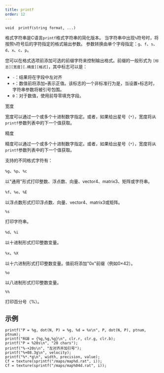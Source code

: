 ```yaml
---
title: printf
order: 12
---
```

`void  printf(string format, ...)`

格式字符串是C语言`printf`格式字符串的简化版本。
当字符串中出现`%`符号时，将按照`%`符号后的字符指定的格式输出参数。
参数转换由单个字母指定：`g`、`f`、`s`、`d`、`x`、`c`、`p`。

您可以在格式选项前添加可选的前缀字符来控制输出格式。前缀的一般形式为
`[标志][宽度][.精度][格式]`，其中标志可以是：

- `-`：结果将在字段中左对齐
- `+`：数值前将添加`+`表示正值。该标志的一个非标准行为是，当设置`+`标志时，字符串参数将被引号包围。
- `0`：对于数值，使用前导零填充字段。

宽度

宽度可以通过一个或多个十进制数字指定。或者，如果给出星号（`*`），宽度将从`printf`参数列表中的下一个值获取。

精度

精度可以通过一个或多个十进制数字指定。或者，如果给出星号（`*`），宽度将从`printf`参数列表中的下一个值获取。

支持的不同格式字符有：

`%g`、`%p`、`%c`

以"通用"形式打印整数、浮点数、向量、vector4、matrix3、矩阵或字符串。

`%f`、`%e`、`%E`

以浮点数形式打印浮点数、向量、vector4、matrix3或矩阵。

`%s`

打印字符串。

`%d`、`%i`

以十进制形式打印整数变量。

`%x`、`%X`

以十六进制形式打印整数变量。值前将添加"0x"前缀（例如0×42）。

`%o`

以八进制形式打印整数变量。

`%%`

打印百分号（%）。

## 示例

```vex
printf("P = %g, dot(N, P) = %g, %d = %x\n", P, dot(N, P), ptnum, ptnum);
printf("RGB = {%g,%g,%g}\n", clr.r, clr.g, clr.b);
printf("P = %20s\n", "20 chars");
printf("%-+20s\n", "左对齐并加引号");
printf("%+08.3g\n", velocity);
printf("%*.*g\n", width, precision, value);
Cf = texture(sprintf("/maps/map%d.rat", i));
Cf = texture(sprintf("/maps/map%04d.rat", i));
```

